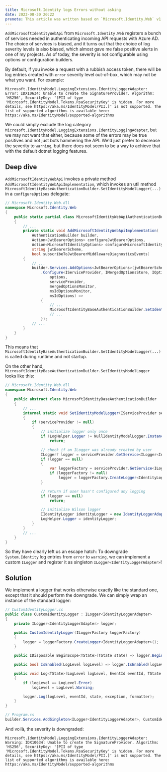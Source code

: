 ```yaml
---
title: Microsoft.Identity logs Errors without asking
date: 2023-08-30 20:22
prenote: This article was written based on `Microsoft.Identity.Web` v1.26.0.0.
---
```


`AddMicrosoftIdentityWebApi` from `Microsoft.Identity.Web` registers a bunch of services needed in authenticating incoming API requests with Azure AD. The choice of services is biased, and it turns out that the choice of log severity levels is also biased, which almost gave me false positive alerts in one of my projects. As of today, the severity is not configurable using options or configuration builders.

By default, if you invoke a request with a rubbish access token, there will be log entries created with `error` severity level out-of-box, which may not be what you want. For example:

`Microsoft.IdentityModel.LoggingExtensions.IdentityLoggerAdapter: Error: IDX10634: Unable to create the SignatureProvider.
Algorithm: 'HS256', SecurityKey: '[PII of type 'Microsoft.IdentityModel.Tokens.RsaSecurityKey' is hidden. For more details, see https://aka.ms/IdentityModel/PII.]' is not supported. The list of supported algorithms is available here: https://aka.ms/IdentityModel/supported-algorithms`

We could simply exclude the log category `Microsoft.IdentityModel.LoggingExtensions.IdentityLoggingAdapter`, but we may not want that either, because some of the errors may be true positives and not just bots hammering the API. We'd just prefer to decrease the severity to `warning`, but there does not seem to be a way to achieve that with the default dotnet logging features.

## Deep dive

`AddMicrosoftIdentityWebApi` invokes a private method `AddMicrosoftIdentityWebApiImplementation`, which invokes an util method `MicrosoftIdentityBaseAuthenticationBuilder.SetIdentityModelLogger(...)` in a `configureOptions` delegate:

```csharp
// Microsoft.Identity.Web.dll
namespace Microsoft.Identity.Web
{
    public static partial class MicrosoftIdentityWebApiAuthenticationBuilderExtensions
    {
        // ...
        private static void AddMicrosoftIdentityWebApiImplementation(
            AuthenticationBuilder builder,
            Action<JwtBearerOptions> configureJwtBearerOptions,
            Action<MicrosoftIdentityOptions> configureMicrosoftIdentityOptions,
            string jwtBearerScheme,
            bool subscribeToJwtBearerMiddlewareDiagnosticsEvents)
        {
            // ...
            builder.Services.AddOptions<JwtBearerOptions>(jwtBearerScheme)
                .Configure<IServiceProvider, IMergedOptionsStore, IOptionsMonitor<MicrosoftIdentityOptions>, IOptions<MicrosoftIdentityOptions>>((
                    options,
                    serviceProvider,
                    mergedOptionsMonitor,
                    msIdOptionsMonitor,
                    msIdOptions) =>
                {
                    // ...
                    MicrosoftIdentityBaseAuthenticationBuilder.SetIdentityModelLogger(serviceProvider);
                    // ...
                });
            // ...
        }
    }
}
```

This means that `MicrosoftIdentityBaseAuthenticationBuilder.SetIdentityModelLogger(...)` is called during runtime and not startup.

On the other hand, `MicrosoftIdentityBaseAuthenticationBuilder.SetIdentityModelLogger` looks like this:

```csharp
// Microsoft.Identity.Web.dll
namespace Microsoft.Identity.Web
{
    public abstract class MicrosoftIdentityBaseAuthenticationBuilder
    {
        // ...
        internal static void SetIdentityModelLogger(IServiceProvider serviceProvider)
        {
            if (serviceProvider != null)
            {
                // initialize logger only once
                if (LogHelper.Logger != NullIdentityModelLogger.Instance)
                    return;

                // check if an ILogger was already created by user
                ILogger? logger = serviceProvider.GetService<ILogger<IdentityLoggerAdapter>>();
                if (logger == null)
                {
                    var loggerFactory = serviceProvider.GetService<ILoggerFactory>();
                    if (loggerFactory != null)
                        logger = loggerFactory.CreateLogger<IdentityLoggerAdapter>();
                }

                // return if user hasn't configured any logging
                if (logger == null)
                    return;

                // initialize Wilson logger
                IIdentityLogger identityLogger = new IdentityLoggerAdapter(logger);
                LogHelper.Logger = identityLogger;
            }
        }
        // ...
    }
}
```

So they have clearly left us an escape hatch: To downgrade `System.Identity` log entries from `error` to `warning`, we can implement a custom `ILogger` and register it as singleton `ILogger<IdentityLoggerAdapter>`!

## Solution

We implement a logger that works otherwise exactly like the standard one, except that it should perform the downgrade. We can simply wrap an instance of the standard logger:

```csharp
// CustomIdentityLogger.cs
public class CustomIdentityLogger : ILogger<IdentityLoggerAdapter>
{
    private ILogger<IdentityLoggerAdapter> logger;

    public CustomIdentityLogger(ILoggerFactory loggerFactory)
    {
        logger = loggerFactory.CreateLogger<IdentityLoggerAdapter>();
    }

    public IDisposable BeginScope<TState>(TState state) => logger.BeginScope(state);

    public bool IsEnabled(LogLevel logLevel) => logger.IsEnabled(logLevel);

    public void Log<TState>(LogLevel logLevel, EventId eventId, TState state, Exception exception, Func<TState, Exception, string> formatter)
    {
        if (logLevel == LogLevel.Error)
            logLevel = LogLevel.Warning;

        logger.Log(logLevel, eventId, state, exception, formatter);
    }
}
```

```csharp
// Program.cs
builder.Services.AddSingleton<ILogger<IdentityLoggerAdapter>, CustomIdentityLogger>();
```

And voilà, the severity is downgraded:

`Microsoft.IdentityModel.LoggingExtensions.IdentityLoggerAdapter: Warning: IDX10634: Unable to create the SignatureProvider.
Algorithm: 'HS256', SecurityKey: '[PII of type 'Microsoft.IdentityModel.Tokens.RsaSecurityKey' is hidden. For more details, see https://aka.ms/IdentityModel/PII.]' is not supported. The list of supported algorithms is available here: https://aka.ms/IdentityModel/supported-algorithms`

